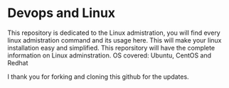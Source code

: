 # Devops and Linux
 This repository is dedicated to the Linux admistration, you will find every linux admistration command and its usage here. 
 This will make your linux installation easy and simplified. 
 This reporsitory will have the complete information on Linux adminstration. 
 OS covered: Ubuntu, CentOS and Redhat

I thank you for forking and cloning this github for the updates. 
